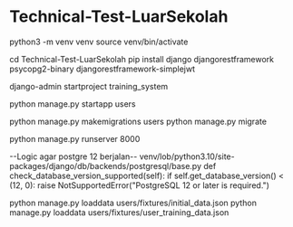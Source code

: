 # Technical-Test-LuarSekolah
python3 -m venv venv
source venv/bin/activate

cd Technical-Test-LuarSekolah
pip install django djangorestframework psycopg2-binary djangorestframework-simplejwt

django-admin startproject training_system

python manage.py startapp users

python manage.py makemigrations users
python manage.py migrate

python manage.py runserver 8000

--Logic agar postgre 12 berjalan--
venv/lob/python3.10/site-packages/django/db/backends/postgresql/base.py
def check_database_version_supported(self):
        if self.get_database_version() < (12, 0):
            raise NotSupportedError("PostgreSQL 12 or later is required.")


python manage.py loaddata users/fixtures/initial_data.json
python manage.py loaddata users/fixtures/user_training_data.json
